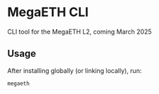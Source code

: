 # MegaETH CLI

CLI tool for the MegaETH L2, coming March 2025

## Usage

After installing globally (or linking locally), run:

```bash
megaeth
